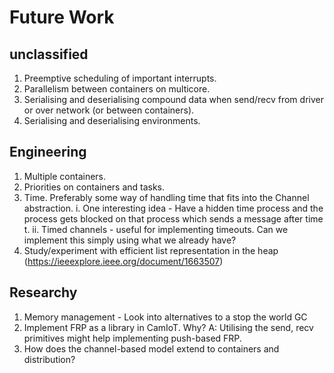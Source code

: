 # Future Work

## unclassified

1. Preemptive scheduling of important interrupts.
2. Parallelism between containers on multicore.
3. Serialising and deserialising compound data when send/recv from driver or over network (or between containers).
4. Serialising and deserialising environments.


## Engineering

1. Multiple containers.
2. Priorities on containers and tasks.
3. Time. Preferably some way of handling time that fits into the Channel abstraction.
    i. One interesting idea - Have a hidden time process and the process gets blocked on that process which sends a message after time t. 
    ii. Timed channels - useful for implementing timeouts. Can we implement this simply using what we already have?
4. Study/experiment with efficient list representation in the heap (https://ieeexplore.ieee.org/document/1663507)



## Researchy

1. Memory management - Look into alternatives to a stop the world GC
2. Implement FRP as a library in CamIoT. Why? A: Utilising the send, recv primitives might help implementing push-based FRP.
3. How does the channel-based model extend to containers and distribution?
